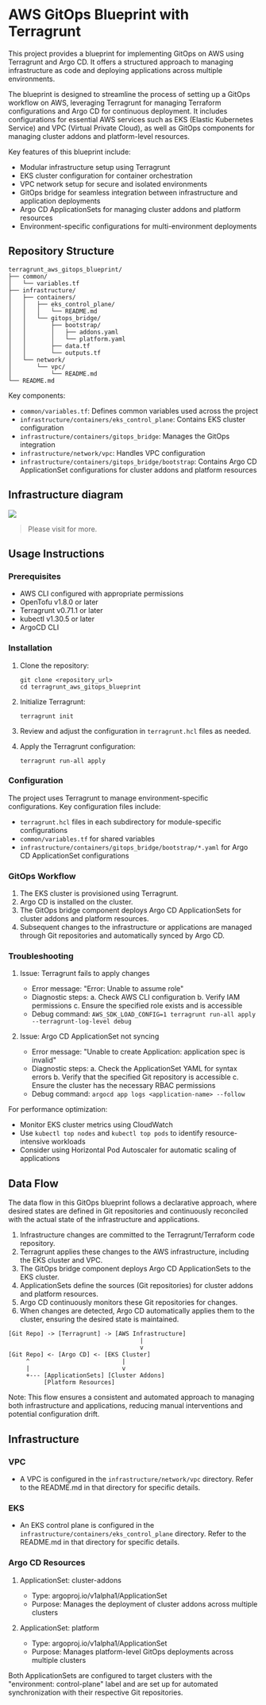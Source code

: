 # AWS GitOps Blueprint with Terragrunt

This project provides a blueprint for implementing GitOps on AWS using Terragrunt and Argo CD. It offers a structured approach to managing infrastructure as code and deploying applications across multiple environments.

The blueprint is designed to streamline the process of setting up a GitOps workflow on AWS, leveraging Terragrunt for managing Terraform configurations and Argo CD for continuous deployment. It includes configurations for essential AWS services such as EKS (Elastic Kubernetes Service) and VPC (Virtual Private Cloud), as well as GitOps components for managing cluster addons and platform-level resources.

Key features of this blueprint include:
- Modular infrastructure setup using Terragrunt
- EKS cluster configuration for container orchestration
- VPC network setup for secure and isolated environments
- GitOps bridge for seamless integration between infrastructure and application deployments
- Argo CD ApplicationSets for managing cluster addons and platform resources
- Environment-specific configurations for multi-environment deployments

## Repository Structure

```
terragrunt_aws_gitops_blueprint/
├── common/
│   └── variables.tf
├── infrastructure/
│   ├── containers/
│   │   ├── eks_control_plane/
│   │   │   └── README.md
│   │   └── gitops_bridge/
│   │       ├── bootstrap/
│   │       │   ├── addons.yaml
│   │       │   └── platform.yaml
│   │       ├── data.tf
│   │       └── outputs.tf
│   └── network/
│       └── vpc/
│           └── README.md
└── README.md
```

Key components:
- `common/variables.tf`: Defines common variables used across the project
- `infrastructure/containers/eks_control_plane`: Contains EKS cluster configuration
- `infrastructure/containers/gitops_bridge`: Manages the GitOps integration
- `infrastructure/network/vpc`: Handles VPC configuration
- `infrastructure/containers/gitops_bridge/bootstrap`: Contains Argo CD ApplicationSet configurations for cluster addons and platform resources

## Infrastructure diagram

![](./docs/diagram_architecture.png)
> Please visit [](dev.to) for more.

## Usage Instructions

### Prerequisites

- AWS CLI configured with appropriate permissions
- OpenTofu v1.8.0 or later
- Terragrunt v0.71.1 or later
- kubectl v1.30.5 or later
- ArgoCD CLI


### Installation

1. Clone the repository:
   ```
   git clone <repository_url>
   cd terragrunt_aws_gitops_blueprint
   ```

2. Initialize Terragrunt:
   ```
   terragrunt init
   ```

3. Review and adjust the configuration in `terragrunt.hcl` files as needed.

4. Apply the Terragrunt configuration:
   ```
   terragrunt run-all apply
   ```

### Configuration

The project uses Terragrunt to manage environment-specific configurations. Key configuration files include:

- `terragrunt.hcl` files in each subdirectory for module-specific configurations
- `common/variables.tf` for shared variables
- `infrastructure/containers/gitops_bridge/bootstrap/*.yaml` for Argo CD ApplicationSet configurations

### GitOps Workflow

1. The EKS cluster is provisioned using Terragrunt.
2. Argo CD is installed on the cluster.
3. The GitOps bridge component deploys Argo CD ApplicationSets for cluster addons and platform resources.
4. Subsequent changes to the infrastructure or applications are managed through Git repositories and automatically synced by Argo CD.

### Troubleshooting

1. Issue: Terragrunt fails to apply changes
   - Error message: "Error: Unable to assume role"
   - Diagnostic steps:
     a. Check AWS CLI configuration
     b. Verify IAM permissions
     c. Ensure the specified role exists and is accessible
   - Debug command: `AWS_SDK_LOAD_CONFIG=1 terragrunt run-all apply --terragrunt-log-level debug`

2. Issue: Argo CD ApplicationSet not syncing
   - Error message: "Unable to create Application: application spec is invalid"
   - Diagnostic steps:
     a. Check the ApplicationSet YAML for syntax errors
     b. Verify that the specified Git repository is accessible
     c. Ensure the cluster has the necessary RBAC permissions
   - Debug command: `argocd app logs <application-name> --follow`

For performance optimization:
- Monitor EKS cluster metrics using CloudWatch
- Use `kubectl top nodes` and `kubectl top pods` to identify resource-intensive workloads
- Consider using Horizontal Pod Autoscaler for automatic scaling of applications

## Data Flow

The data flow in this GitOps blueprint follows a declarative approach, where desired states are defined in Git repositories and continuously reconciled with the actual state of the infrastructure and applications.

1. Infrastructure changes are committed to the Terragrunt/Terraform code repository.
2. Terragrunt applies these changes to the AWS infrastructure, including the EKS cluster and VPC.
3. The GitOps bridge component deploys Argo CD ApplicationSets to the EKS cluster.
4. ApplicationSets define the sources (Git repositories) for cluster addons and platform resources.
5. Argo CD continuously monitors these Git repositories for changes.
6. When changes are detected, Argo CD automatically applies them to the cluster, ensuring the desired state is maintained.

```
[Git Repo] -> [Terragrunt] -> [AWS Infrastructure]
                                     |
                                     v
[Git Repo] <- [Argo CD] <- [EKS Cluster]
     ^                          |
     |                          v
     +--- [ApplicationSets] [Cluster Addons]
          [Platform Resources]
```

Note: This flow ensures a consistent and automated approach to managing both infrastructure and applications, reducing manual interventions and potential configuration drift.

## Infrastructure

### VPC

- A VPC is configured in the `infrastructure/network/vpc` directory. Refer to the README.md in that directory for specific details.

### EKS

- An EKS control plane is configured in the `infrastructure/containers/eks_control_plane` directory. Refer to the README.md in that directory for specific details.


### Argo CD Resources

1. ApplicationSet: cluster-addons
   - Type: argoproj.io/v1alpha1/ApplicationSet
   - Purpose: Manages the deployment of cluster addons across multiple clusters

2. ApplicationSet: platform
   - Type: argoproj.io/v1alpha1/ApplicationSet
   - Purpose: Manages platform-level GitOps deployments across multiple clusters

Both ApplicationSets are configured to target clusters with the "environment: control-plane" label and are set up for automated synchronization with their respective Git repositories.